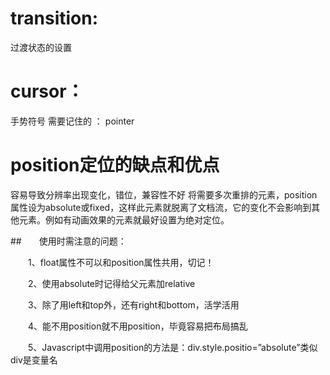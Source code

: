 # transition:
 过渡状态的设置

# cursor：
 手势符号
 需要记住的 ： pointer 


# position定位的缺点和优点
容易导致分辨率出现变化，错位，兼容性不好
将需要多次重排的元素，position属性设为absolute或fixed，这样此元素就脱离了文档流，它的变化不会影响到其他元素。例如有动画效果的元素就最好设置为绝对定位。

##　　使用时需注意的问题：

　　1、float属性不可以和position属性共用，切记！

　　2、使用absolute时记得给父元素加relative

　　3、除了用left和top外，还有right和bottom，活学活用

　　4、能不用position就不用position，毕竟容易把布局搞乱

　　5、Javascript中调用position的方法是：div.style.positio=”absolute”类似 div是变量名